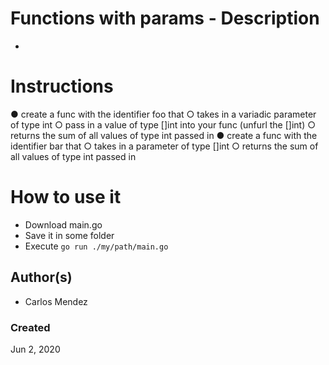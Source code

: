 #  Functions with params - Description

-

# Instructions

● create a func with the identifier foo that
  ○ takes in a variadic parameter of type int
  ○ pass in a value of type []int into your func (unfurl the []int)
  ○ returns the sum of all values of type int passed in
● create a func with the identifier bar that
  ○ takes in a parameter of type []int
  ○ returns the sum of all values of type int passed in

# How to use it

* Download main.go
* Save it in some folder
* Execute `go run ./my/path/main.go`

## Author(s)

* Carlos Mendez

### Created

Jun 2, 2020